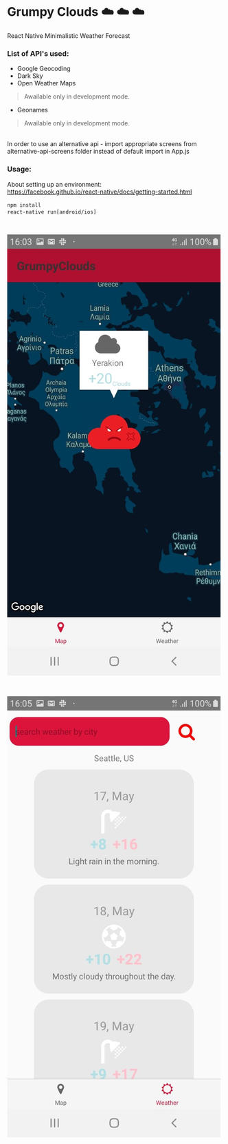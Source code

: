 # Grumpy Clouds ☁️ ☁️ ☁️

React Native Minimalistic Weather Forecast

### List of API's used:
- Google Geocoding
- Dark Sky
- Open Weather Maps

> Awailable only in development mode.

- Geonames

> Awailable only in development mode.
<br>
In order to use an alternative api - import appropriate screens from alternative-api-screens folder instead of default import in App.js

<br>

### Usage:
About setting up an environment: <br> https://facebook.github.io/react-native/docs/getting-started.html
```
npm install
react-native run[android/ios]
```
<br>

![Alt text](./screenshots/1.jpg)

<br>

![Alt text](./screenshots/2.jpg)

